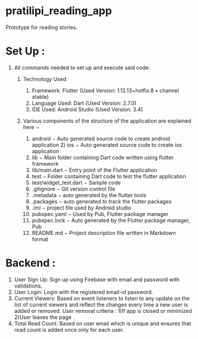# pratilipi_reading_app

Prototype for reading stories.

# Set Up :
1) All commands needed to set up and execute said code:
	1) Technology Used: 
		1) Framework: Flutter (Used Version: 1.12.13+hotfix.8 • channel stable)
		2) Language Used: Dart (Used Version: 2.7.0)
		3) IDE Used: Android Studio (Used Version: 3.4)
							
	2) Various components of the structure of the application are explained here −
		1) android − Auto generated source code to create android application
                2) ios − Auto generated source code to create ios application
 		3) lib − Main folder containing Dart code written using flutter framework
		4) lib/main.dart − Entry point of the Flutter application
		5) test − Folder containing Dart code to test the flutter application
		6) test/widget_test.dart − Sample code
		7) .gitignore − Git version control file
		8) .metadata − auto generated by the flutter tools
		9) .packages − auto generated to track the flutter packages
		10) .iml − project file used by Android studio
		11) pubspec.yaml − Used by Pub, Flutter package manager
		12) pubspec.lock − Auto generated by the Flutter package manager, Pub
		13) README.md − Project description file written in Markdown format
		
	
# Backend :

1) User Sign Up: Sign up using Firebase with email and password with validations.
2) User Login: Login with the registered email-id password.
3) Current Viewers: Based on event listeners to listen to any update on the list of current viewers and reflect the changes every time a new user is added or removed. 
					User removal criteria : 1)If app is closed or minimized 2)User leaves the page
4) Total Read Count: Based on user email which is unique and ensures that read count is added once only for each user.



 
